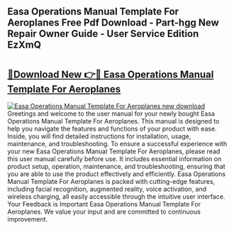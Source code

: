 ## Easa Operations Manual Template For Aeroplanes Free Pdf Download - Part-hgg New Repair Owner Guide - User Service Edition EzXmQ

# <h2><a href="http://bc75284.oget.top/?id=Easa+Operations+Manual+Template+For+Aeroplanes">🔗Download New 👉🔴 Easa Operations Manual Template For Aeroplanes</a></h2>

[![Easa Operations Manual Template For Aeroplanes new download](https://i.imgur.com/5g1atiW.png)](http://bc75284.oget.top/?id=Easa+Operations+Manual+Template+For+Aeroplanes)
Greetings and welcome to the user manual for your newly bought Easa Operations Manual Template For Aeroplanes. This manual is designed to help you navigate the features and functions of your product with ease. Inside, you will find detailed instructions for installation, usage, maintenance, and troubleshooting. To ensure a successful experience with your new Easa Operations Manual Template For Aeroplanes, please read this user manual carefully before use. It includes essential information on product setup, operation, maintenance, and troubleshooting, ensuring that you are able to use the product effectively and efficiently. Easa Operations Manual Template For Aeroplanes is packed with cutting-edge features, including facial recognition, augmented reality, voice activation, and wireless charging, all easily accessible through the intuitive user interface. Your Feedback is Important Easa Operations Manual Template For Aeroplanes. We value your input and are committed to continuous improvement.
